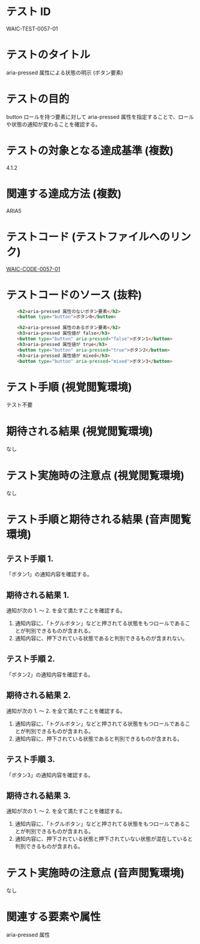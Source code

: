 # テスト ID

WAIC-TEST-0057-01

# テストのタイトル

aria-pressed 属性による状態の明示 (ボタン要素)

# テストの目的

button ロールを持つ要素に対して aria-pressed 属性を指定することで、ロールや状態の通知が変わることを確認する。

# テストの対象となる達成基準 (複数)

4.1.2

# 関連する達成方法 (複数)

ARIA5

# テストコード (テストファイルへのリンク)

[WAIC-CODE-0057-01](https://waic.github.io/as_test/WAIC-CODE/WAIC-CODE-0057-01.html)

# テストコードのソース (抜粋)

```HTML
	<h2>aria-pressed 属性のないボタン要素</h2>
	<button type="button">ボタン0</button>

	<h2>aria-pressed 属性のあるボタン要素</h2>
	<h3>aria-pressed 属性値が false</h3>
	<button type="button" aria-pressed="false">ボタン1</button>
	<h3>aria-pressed 属性値が true</h3>
	<button type="button" aria-pressed="true">ボタン2</button>
	<h3>aria-pressed 属性値が mixed</h3>	
	<button type="button" aria-pressed="mixed">ボタン3</button>
```

# テスト手順 (視覚閲覧環境)

テスト不要

# 期待される結果 (視覚閲覧環境)

なし

# テスト実施時の注意点 (視覚閲覧環境)

なし

# テスト手順と期待される結果 (音声閲覧環境)

## テスト手順 1.

「ボタン1」の通知内容を確認する。

## 期待される結果 1.

通知が次の 1. 〜 2. を全て満たすことを確認する。

1. 通知内容に、「トグルボタン」などと押されてる状態をもつロールであることが判別できるものが含まれる。
2. 通知内容に、押下されている状態であると判別できるものが含まれない。

## テスト手順 2.

「ボタン2」の通知内容を確認する。

## 期待される結果 2.

通知が次の 1. 〜 2. を全て満たすことを確認する。

1. 通知内容に、「トグルボタン」などと押されてる状態をもつロールであることが判別できるものが含まれる。
2. 通知内容に、押下されている状態であると判別できるものが含まれる。

## テスト手順 3.

「ボタン3」の通知内容を確認する。

## 期待される結果 3.

通知が次の 1. 〜 2. を全て満たすことを確認する。

1. 通知内容に、「トグルボタン」などと押されてる状態をもつロールであることが判別できるものが含まれる。
2. 通知内容に、押下されている状態と押下されていない状態が混在していると判別できるものが含まれる。

# テスト実施時の注意点 (音声閲覧環境)

なし

# 関連する要素や属性

aria-pressed 属性
